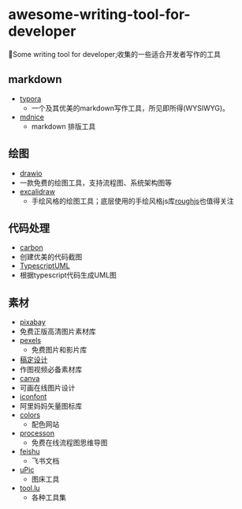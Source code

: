 # awesome-writing-tool-for-developer
🔧Some writing tool for developer;收集的一些适合开发者写作的工具

## markdown
- [typora](https://www.typora.io/)
  - 一个及其优美的markdown写作工具，所见即所得(WYSIWYG)。
- [mdnice](https://mdnice.com)
  - markdown 排版工具

## 绘图
- [drawio](https://github.com/jgraph/drawio-desktop)
 - ⼀款免费的绘图⼯具，⽀持流程图、系统架构图等
- [excalidraw](https://excalidraw.com/)
  - 手绘风格的绘图工具；底层使用的手绘风格js库[roughjs](https://github.com/rough-stuff/rough)也值得关注

## 代码处理
- [carbon](https://carbon.now.sh/)
 - 创建优美的代码截图
- [TypescriptUML](https://tsuml-demo.firebaseapp.com/)
 - 根据typescript代码生成UML图

## 素材
- [pixabay](https://pixabay.com/zh/)
 - 免费正版⾼清图⽚素材库
- [pexels](https://www.pexels.com/zh-cn/)
  - 免费图⽚和影⽚库
- [稿定设计](https://www.gaoding.com/introduction)
 - 作图视频必备素材库
- [canva](https://www.canva.cn/)
 - 可画在线图⽚设计
- [iconfont](https://www.iconfont.cn/)
 - 阿⾥妈妈⽮量图标库
- [colors](https://coolors.co/)
  - 配色网站
- [processon](https://www.processon.com/)
  - 免费在线流程图思维导图
- [feishu](https://feishu.cn)
  - 飞书文档
- [uPic](https://github.com/gee1k/uPic)
  - 图床工具
- [tool.lu](https://tool.lu/)
  - 各种工具集
